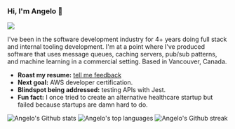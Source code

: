 ### Hi, I'm Angelo 👋

<!--
**noxolica/noxolica** is a ✨ _special_ ✨ repository because its `README.md` (this file) appears on your GitHub profile.

Here are some ideas to get you started:

- 🔭 I’m currently working on ...
- 🌱 I’m currently learning ...
- 👯 I’m looking to collaborate on ...
- 🤔 I’m looking for help with ...
- 💬 Ask me about ...
- 📫 How to reach me: ...
- 😄 Pronouns: ...
- ⚡ Fun fact: ...
-->

![](https://komarev.com/ghpvc/?username=noxolica&color=green)

I've been in the software development industry for 4+ years doing full stack and internal tooling development. I'm at a point where I've produced software that uses message queues, caching servers, pub/sub patterns, and machine learning in a commercial setting. Based in Vancouver, Canada.

- **Roast my resume:** [tell me feedback](https://flowcv.io/resume/feedback/dAVvUzcKnpPT)
- **Next goal:** AWS developer certification.
- **Blindspot being addressed:** testing APIs with Jest.
- **Fun fact:** I once tried to create an alternative healthcare startup but failed because startups are damn hard to do.

![Angelo's Github stats](https://github-readme-stats.vercel.app/api?username=noxolica&show_icons=true&theme=radical)
![Angelo's top languages](https://github-readme-stats.vercel.app/api/top-langs/?username=noxolica&layout=compact&theme=radical)
![Angelo's Github streak](https://github-readme-streak-stats.herokuapp.com/?user=noxolica)
